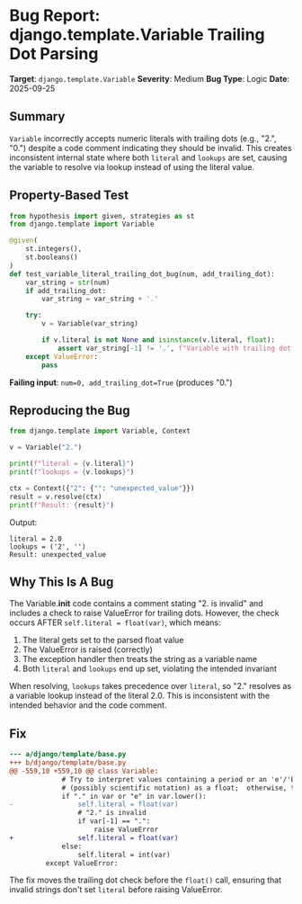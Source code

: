 # Bug Report: django.template.Variable Trailing Dot Parsing

**Target**: `django.template.Variable`
**Severity**: Medium
**Bug Type**: Logic
**Date**: 2025-09-25

## Summary

`Variable` incorrectly accepts numeric literals with trailing dots (e.g., "2.", "0.") despite a code comment indicating they should be invalid. This creates inconsistent internal state where both `literal` and `lookups` are set, causing the variable to resolve via lookup instead of using the literal value.

## Property-Based Test

```python
from hypothesis import given, strategies as st
from django.template import Variable

@given(
    st.integers(),
    st.booleans()
)
def test_variable_literal_trailing_dot_bug(num, add_trailing_dot):
    var_string = str(num)
    if add_trailing_dot:
        var_string = var_string + '.'

    try:
        v = Variable(var_string)

        if v.literal is not None and isinstance(v.literal, float):
            assert var_string[-1] != '.', f"Variable with trailing dot '{var_string}' should not parse as valid float but got {v.literal}"
    except ValueError:
        pass
```

**Failing input**: `num=0, add_trailing_dot=True` (produces "0.")

## Reproducing the Bug

```python
from django.template import Variable, Context

v = Variable("2.")

print(f"literal = {v.literal}")
print(f"lookups = {v.lookups}")

ctx = Context({"2": {"": "unexpected_value"}})
result = v.resolve(ctx)
print(f"Result: {result}")
```

Output:
```
literal = 2.0
lookups = ('2', '')
Result: unexpected_value
```

## Why This Is A Bug

The Variable.__init__ code contains a comment stating "2. is invalid" and includes a check to raise ValueError for trailing dots. However, the check occurs AFTER `self.literal = float(var)`, which means:

1. The literal gets set to the parsed float value
2. The ValueError is raised (correctly)
3. The exception handler then treats the string as a variable name
4. Both `literal` and `lookups` end up set, violating the intended invariant

When resolving, `lookups` takes precedence over `literal`, so "2." resolves as a variable lookup instead of the literal 2.0. This is inconsistent with the intended behavior and the code comment.

## Fix

```diff
--- a/django/template/base.py
+++ b/django/template/base.py
@@ -559,10 +559,10 @@ class Variable:
             # Try to interpret values containing a period or an 'e'/'E'
             # (possibly scientific notation) as a float;  otherwise, try int.
             if "." in var or "e" in var.lower():
-                self.literal = float(var)
                 # "2." is invalid
                 if var[-1] == ".":
                     raise ValueError
+                self.literal = float(var)
             else:
                 self.literal = int(var)
         except ValueError:
```

The fix moves the trailing dot check before the `float()` call, ensuring that invalid strings don't set `literal` before raising ValueError.